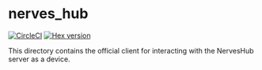 # nerves_hub

[![CircleCI](https://circleci.com/gh/nerves-hub/nerves_hub/tree/master.svg?style=svg)](https://circleci.com/gh/nerves-hub/nerves_hub/tree/master)
[![Hex version](https://img.shields.io/hexpm/v/nerves_hub.svg "Hex version")](https://hex.pm/packages/nerves_hub)

This directory contains the official client for interacting with the NervesHub server
as a device.


